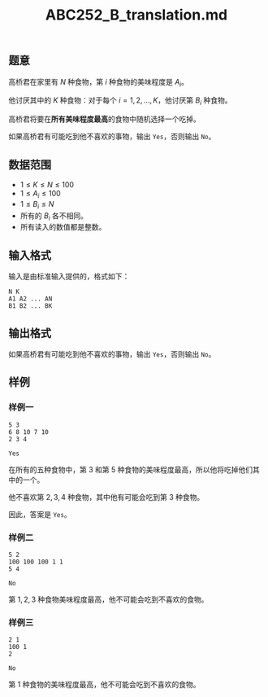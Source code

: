 ﻿---
title: "ABC252_B_translation.md"
tags: []
author: ""
created: ""
---

## 题意
高桥君在家里有 $N$ 种食物，第 $i$ 种食物的美味程度是 $A_i$。

他讨厌其中的 $K$ 种食物：对于每个 $i =1,2,\dots,K$，他讨厌第 $B_i$ 种食物。

高桥君将要在**所有美味程度最高**的食物中随机选择一个吃掉。

如果高桥君有可能吃到他不喜欢的事物，输出 `Yes`，否则输出 `No`。

## 数据范围

- $1≤K≤N≤100$
- $1\leq A_i\leq 100$
- $1\leq B_i\leq N$
- 所有的 $B_i$ 各不相同。
- 所有读入的数值都是整数。

## 输入格式

输入是由标准输入提供的，格式如下：

```
N K
A1 A2 ... AN
B1 B2 ... BK
```

## 输出格式

如果高桥君有可能吃到他不喜欢的事物，输出 `Yes`，否则输出 `No`。

## 样例

### 样例一

```
5 3
6 8 10 7 10
2 3 4
```

```
Yes
```

在所有的五种食物中，第 $3$ 和第 $5$ 种食物的美味程度最高，所以他将吃掉他们其中的一个。

他不喜欢第 $2,3,4$ 种食物，其中他有可能会吃到第 $3$ 种食物。

因此，答案是 `Yes`。

### 样例二

```
5 2
100 100 100 1 1
5 4
```

```
No
```

第 $1,2,3$ 种食物美味程度最高，他不可能会吃到不喜欢的食物。

### 样例三

```
2 1
100 1
2
```

```
No
```

第 $1$ 种食物的美味程度最高，他不可能会吃到不喜欢的食物。

